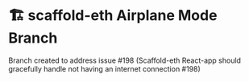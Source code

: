 # 🏗 scaffold-eth Airplane Mode Branch

Branch created to address issue #198 (Scaffold-eth React-app should gracefully handle not having an internet connection #198)
